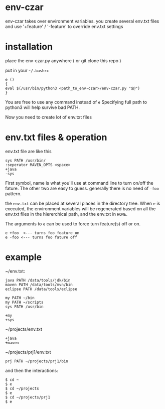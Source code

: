 # env-czar

env-czar takes over environment variables.
you create several env.txt files 
and  use '+feature' / '-feature' to override env.txt settings


# installation

place the env-czar.py anywhere ( or git clone this repo )

put in your `~/.bashrc`

    e ()
    {
	eval $(/usr/bin/python3 <path_to_env-czar>/env-czar.py "$@")
    }


You are free to use any command instead of `e`
Specifying full path to python3 will help survive bad PATH.

Now you need to create lot of  env.txt files


# env.txt files & operation

env.txt file are like this

    sys PATH /usr/bin/
    :seperator MAVEN_OPTS <space>
    +java
    -sys

First symbol, name is what you'll use at command line to
turn on/off the fature. The other two are easy to guess.
generally there is no need of `-foo` pattern.

the `env.txt` can be placed at several places in the directory tree.
When `e` is executed, the environment variables will be regenerated
based on all the env.txt files in the hiererchical path, and the 
env.txt in `HOME`.

The arguments to `e` can be used to force turn feature(s) off or on.

    e +foo  <--- turns foo feature on
    e -foo <--- turns foo fature off



# example

~/env.txt:

    java PATH /data/tools/jdk/bin
    maven PATH /data/tools/mvn/bin
    eclipse PATH /data/tools/eclipse
	
    my PATH ~/bin
    my PATH ~/scripts
    sys PATH /usr/bin

    +my
    +sys


~/projects/env.txt

    +java
    +maven

~/projects/prj1/env.txt

    prj PATH ~/projects/prj1/bin


and then the interactions:

    $ cd ~
    $ e
    $ cd ~/projects
    $ e
    $ cd ~/projects/prj1
    $ e

 
